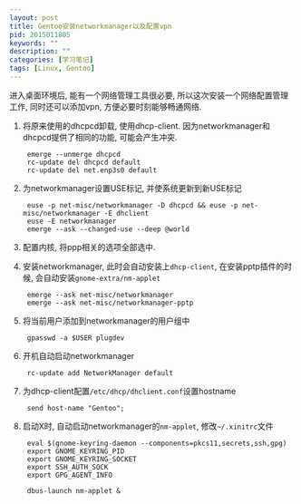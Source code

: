 ```yaml
---
layout: post
title: Gentoo安装networkmanager以及配置vpn
pid: 2015011805
keywords: ""
description: ""
categories: [学习笔记]
tags: [Linux, Gentoo]
---
```


进入桌面环境后, 能有一个网络管理工具很必要, 所以这次安装一个网络配置管理工作, 同时还可以添加vpn, 方便必要时刻能够畅通网络.

1. 将原来使用的dhcpcd卸载, 使用dhcp-client. 因为networkmanager和dhcpcd提供了相同的功能, 可能会产生冲突.

        emerge --unmerge dhcpcd
        rc-update del dhcpcd default
        rc-update del net.enp3s0 default

2. 为networkmanager设置USE标记, 并使系统更新到新USE标记

        euse -p net-misc/networkmanager -D dhcpcd && euse -p net-misc/networkmanager -E dhclient
        euse -E networkmanager
        emerge --ask --changed-use --deep @world

3. 配置内核, 将ppp相关的选项全部选中.
4. 安装networkmanager, 此时会自动安装上`dhcp-client`, 在安装pptp插件的时候, 会自动安装`gnome-extra/nm-applet`

        emerge --ask net-misc/networkmanager
        emerge --ask net-misc/networkmanager-pptp

5. 将当前用户添加到networkmanager的用户组中

        gpasswd -a $USER plugdev

6. 开机自动启动networkmanager

        rc-update add NetworkManager default

7. 为dhcp-client配置`/etc/dhcp/dhclient.conf`设置hostname

        send host-name "Gentoo";

8. 启动X时, 自动启动networkmanager的`nm-applet`, 修改`~/.xinitrc`文件

        eval $(gnome-keyring-daemon --components=pkcs11,secrets,ssh,gpg)
        export GNOME_KEYRING_PID
        export GNOME_KEYRING_SOCKET
        export SSH_AUTH_SOCK
        export GPG_AGENT_INFO

        dbus-launch nm-applet &
